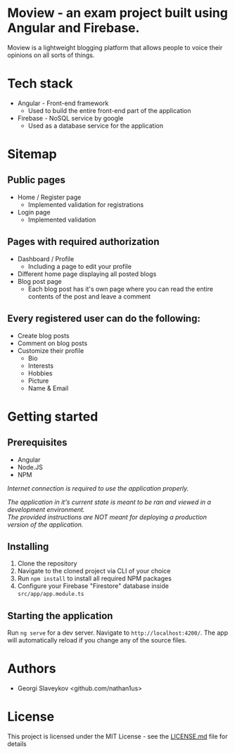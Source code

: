 # Moview - an exam project built using Angular and Firebase.

Moview is a lightweight blogging platform that allows people to voice their opinions on all sorts of things.

# Tech stack

- Angular - Front-end framework
  - Used to build the entire front-end part of the application
- Firebase - NoSQL service by google
  - Used as a database service for the application

# Sitemap

## Public pages

- Home / Register page
  - Implemented validation for registrations
- Login page
  - Implemented validation

## Pages with required authorization

- Dashboard / Profile
  - Including a page to edit your profile
- Different home page displaying all posted blogs
- Blog post page
  - Each blog post has it's own page where you can read the entire contents of the post and leave a comment

## Every registered user can do the following:
- Create blog posts
- Comment on blog posts
- Customize their profile
  - Bio
  - Interests
  - Hobbies
  - Picture
  - Name & Email

# Getting started

## Prerequisites

- Angular
- Node.JS
- NPM

*Internet connection is required to use the application properly.*

*The application in it's current state is meant to be ran and viewed in a development environment. <br>
The provided instructions are NOT meant for deploying a production version of the application.*

## Installing

1. Clone the repository
2. Navigate to the cloned project via CLI of your choice
3. Run `npm install` to install all required NPM packages
4. Configure your Firebase "Firestore" database inside `src/app/app.module.ts`

## Starting the application

Run `ng serve` for a dev server. Navigate to `http://localhost:4200/`. The app will automatically reload if you change any of the source files.

# Authors

- Georgi Slaveykov <github.com/nathan1us>

# License

This project is licensed under the MIT License - see the [LICENSE.md](https://github.com/nathan1us/Moview/blob/main/LICENSE) file for details